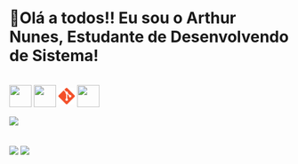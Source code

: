 <h1>👋Olá a todos!! Eu sou o <strong>Arthur Nunes</strong>, Estudante de Desenvolvendo de Sistema!</h1>
<div style="display: inline_block"><br>
    <img align="center" height="40" width="40" src="https://cdn.jsdelivr.net/gh/devicons/devicon/icons/python/python-original.svg">
    <img align="center" height="40" width="40" src="https://img.icons8.com/?size=512&id=bVGqATNwfhYq&format=png">
    <img align="center" height="30" width="30" src="https://raw.githubusercontent.com/devicons/devicon/master/icons/git/git-original.svg">
    <img align="center" height="40" width="40" src="https://upload.wikimedia.org/wikipedia/commons/6/6a/Godot_icon.svg">
</div>
<br>
<div style="display: inline_block">
    <a href="https://www.linkedin.com/in/arthur-nunes-de-carvalho-9ba20328a/" target="_blank">
        <img src="https://img.shields.io/badge/LinkedIn-0077B5?style=for-the-badge&logo=linkedin&logoColor=white" target="_blank"/><a/>
</div>
<br>
<div align="center">
<br>
</div>
  <div style="display: inline_block">
  <a href="https://github.com/Arthur-Nunes-Ds"><img height="180em" src="https://github-readme-stats.vercel.app/api?username=Arthur-Nunes-Ds&show_icons=true&theme=dracula&include_all_commits=true"/></a> 
  <a href="https://github.com/Arthur-Nunes-Ds"><img height="180em" src="https://github-readme-stats.vercel.app/api/top-langs/?username=Arthur-Nunes-Ds&layout=compact&size_weight=0.5&count_weight=0.5&theme=dracula"/></a>  
</div>
<br>

